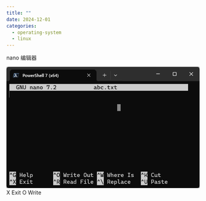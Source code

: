 ```yaml
---
title: ""
date: 2024-12-01
categories:
  - operating-system
  - linux
---
```


nano 编辑器

![](https://raw.githubusercontent.com/InsHomePgup/pic_go_img/main/blog/20250113171953925.png)
X Exit 
O Write
